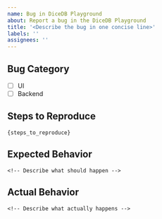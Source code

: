 ```yaml
---
name: Bug in DiceDB Playground
about: Report a bug in the DiceDB Playground
title: '<Describe the bug in one concise line>'
labels: ''
assignees: ''
---
```


## Bug Category

- [ ] UI
- [ ] Backend

## Steps to Reproduce

```
{steps_to_reproduce}
```

## Expected Behavior

```
<!-- Describe what should happen -->
```

## Actual Behavior

```
<!-- Describe what actually happens -->
```
